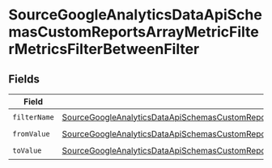 # SourceGoogleAnalyticsDataApiSchemasCustomReportsArrayMetricFilterMetricsFilterBetweenFilter


## Fields

| Field                                                                                                                                                                                                                                                       | Type                                                                                                                                                                                                                                                        | Required                                                                                                                                                                                                                                                    | Description                                                                                                                                                                                                                                                 |
| ----------------------------------------------------------------------------------------------------------------------------------------------------------------------------------------------------------------------------------------------------------- | ----------------------------------------------------------------------------------------------------------------------------------------------------------------------------------------------------------------------------------------------------------- | ----------------------------------------------------------------------------------------------------------------------------------------------------------------------------------------------------------------------------------------------------------- | ----------------------------------------------------------------------------------------------------------------------------------------------------------------------------------------------------------------------------------------------------------- |
| `filterName`                                                                                                                                                                                                                                                | [SourceGoogleAnalyticsDataApiSchemasCustomReportsArrayMetricFilterMetricsFilter2ExpressionsFilterFilterFilterName](../../models/shared/SourceGoogleAnalyticsDataApiSchemasCustomReportsArrayMetricFilterMetricsFilter2ExpressionsFilterFilterFilterName.md) | :heavy_check_mark:                                                                                                                                                                                                                                          | N/A                                                                                                                                                                                                                                                         |
| `fromValue`                                                                                                                                                                                                                                                 | [SourceGoogleAnalyticsDataApiSchemasCustomReportsArrayMetricFilterMetricsFilterFromValue](../../models/shared/SourceGoogleAnalyticsDataApiSchemasCustomReportsArrayMetricFilterMetricsFilterFromValue.md)                                                   | :heavy_check_mark:                                                                                                                                                                                                                                          | N/A                                                                                                                                                                                                                                                         |
| `toValue`                                                                                                                                                                                                                                                   | [SourceGoogleAnalyticsDataApiSchemasCustomReportsArrayMetricFilterMetricsFilterToValue](../../models/shared/SourceGoogleAnalyticsDataApiSchemasCustomReportsArrayMetricFilterMetricsFilterToValue.md)                                                       | :heavy_check_mark:                                                                                                                                                                                                                                          | N/A                                                                                                                                                                                                                                                         |